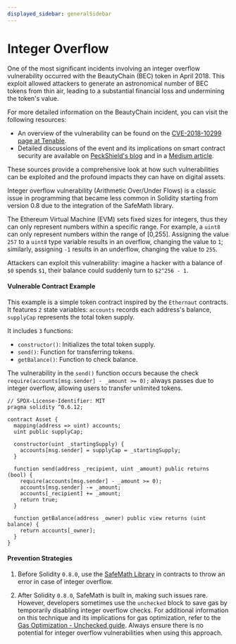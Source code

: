 ```yaml
---
displayed_sidebar: generalSidebar
---
```

# Integer Overflow

One of the most significant incidents involving an integer overflow vulnerability occurred with the BeautyChain (BEC) token in April 2018. This exploit allowed attackers to generate an astronomical number of BEC tokens from thin air, leading to a substantial financial loss and undermining the token's value.

For more detailed information on the BeautyChain incident, you can visit the following resources:

- An overview of the vulnerability can be found on the [CVE-2018-10299 page at Tenable](https://www.tenable.com/cve/CVE-2018-10299).
- Detailed discussions of the event and its implications on smart contract security are available on [PeckShield's blog](https://peckshield.com/2018/04/22/batchOverflow/) and in a [Medium article](https://medium.com/secbit-media/a-disastrous-vulnerability-found-in-smart-contracts-of-beautychain-bec-dbf24ddbc30e).

These sources provide a comprehensive look at how such vulnerabilities can be exploited and the profound impacts they can have on digital assets.

Integer overflow vulnerability (Arithmetic Over/Under Flows) is a classic issue in programming that became less common in Solidity starting from version 0.8 due to the integration of the SafeMath library.

The Ethereum Virtual Machine (EVM) sets fixed sizes for integers, thus they can only represent numbers within a specific range. For example, a `uint8` can only represent numbers within the range of [0,255]. Assigning the value `257` to a `uint8` type variable results in an overflow, changing the value to `1`; similarly, assigning `-1` results in an underflow, changing the value to `255`.

Attackers can exploit this vulnerability: imagine a hacker with a balance of `$0` spends `$1`, their balance could suddenly turn to `$2^256 - 1`.

#### Vulnerable Contract Example

This example is a simple token contract inspired by the `Ethernaut` contracts. It features `2` state variables: `accounts` records each address's balance, `supplyCap` represents the total token supply.

It includes `3` functions:

- `constructor()`: Initializes the total token supply.
- `send()`: Function for transferring tokens.
- `getBalance()`: Function to check balance.

The vulnerability in the `send()` function occurs because the check `require(accounts[msg.sender] - _amount >= 0);` always passes due to integer overflow, allowing users to transfer unlimited tokens.

```solidity
// SPDX-License-Identifier: MIT
pragma solidity ^0.6.12;

contract Asset {
  mapping(address => uint) accounts;
  uint public supplyCap;

  constructor(uint _startingSupply) {
    accounts[msg.sender] = supplyCap = _startingSupply;
  }

  function send(address _recipient, uint _amount) public returns (bool) {
    require(accounts[msg.sender] - _amount >= 0);
    accounts[msg.sender] -= _amount;
    accounts[_recipient] += _amount;
    return true;
  }

  function getBalance(address _owner) public view returns (uint balance) {
    return accounts[_owner];
  }
}
```

#### Prevention Strategies

1. Before Solidity `0.8.0`, use the [SafeMath Library](https://github.com/OpenZeppelin/openzeppelin-contracts/blob/release-v4.0/contracts/utils/math/SafeMath.sol) in contracts to throw an error in case of integer overflow.

2. After Solidity `0.8.0`, SafeMath is built in, making such issues rare. However, developers sometimes use the `unchecked` block to save gas by temporarily disabling integer overflow checks. For additional information on this technique and its implications for gas optimization, refer to the [Gas Optimization - Unchecked guide](../gas-optimization/unchecked.md). Always ensure there is no potential for integer overflow vulnerabilities when using this approach.
